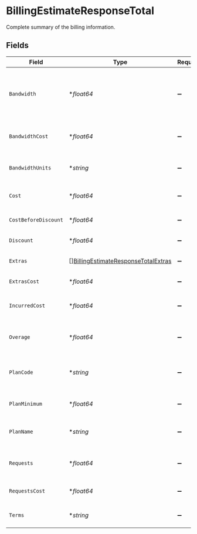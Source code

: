 # BillingEstimateResponseTotal

Complete summary of the billing information.


## Fields

| Field                                                                                             | Type                                                                                              | Required                                                                                          | Description                                                                                       |
| ------------------------------------------------------------------------------------------------- | ------------------------------------------------------------------------------------------------- | ------------------------------------------------------------------------------------------------- | ------------------------------------------------------------------------------------------------- |
| `Bandwidth`                                                                                       | **float64*                                                                                        | :heavy_minus_sign:                                                                                | The total amount of bandwidth used this month (See bandwidth_units for measurement).              |
| `BandwidthCost`                                                                                   | **float64*                                                                                        | :heavy_minus_sign:                                                                                | The cost of the bandwidth used this month in USD.                                                 |
| `BandwidthUnits`                                                                                  | **string*                                                                                         | :heavy_minus_sign:                                                                                | Bandwidth measurement units based on billing plan.                                                |
| `Cost`                                                                                            | **float64*                                                                                        | :heavy_minus_sign:                                                                                | The final amount to be paid.                                                                      |
| `CostBeforeDiscount`                                                                              | **float64*                                                                                        | :heavy_minus_sign:                                                                                | Total incurred cost plus extras cost.                                                             |
| `Discount`                                                                                        | **float64*                                                                                        | :heavy_minus_sign:                                                                                | Calculated discount rate.                                                                         |
| `Extras`                                                                                          | [][BillingEstimateResponseTotalExtras](../../models/shared/billingestimateresponsetotalextras.md) | :heavy_minus_sign:                                                                                | A list of any extras for this invoice.                                                            |
| `ExtrasCost`                                                                                      | **float64*                                                                                        | :heavy_minus_sign:                                                                                | Total cost of all extras.                                                                         |
| `IncurredCost`                                                                                    | **float64*                                                                                        | :heavy_minus_sign:                                                                                | The total cost of bandwidth and requests used this month.                                         |
| `Overage`                                                                                         | **float64*                                                                                        | :heavy_minus_sign:                                                                                | How much over the plan minimum has been incurred.                                                 |
| `PlanCode`                                                                                        | **string*                                                                                         | :heavy_minus_sign:                                                                                | The short code the plan this invoice was generated under.                                         |
| `PlanMinimum`                                                                                     | **float64*                                                                                        | :heavy_minus_sign:                                                                                | The minimum cost of this plan.                                                                    |
| `PlanName`                                                                                        | **string*                                                                                         | :heavy_minus_sign:                                                                                | The name of the plan this invoice was generated under.                                            |
| `Requests`                                                                                        | **float64*                                                                                        | :heavy_minus_sign:                                                                                | The total number of requests used this month.                                                     |
| `RequestsCost`                                                                                    | **float64*                                                                                        | :heavy_minus_sign:                                                                                | The cost of the requests used this month.                                                         |
| `Terms`                                                                                           | **string*                                                                                         | :heavy_minus_sign:                                                                                | Payment terms. Almost always Net15.                                                               |